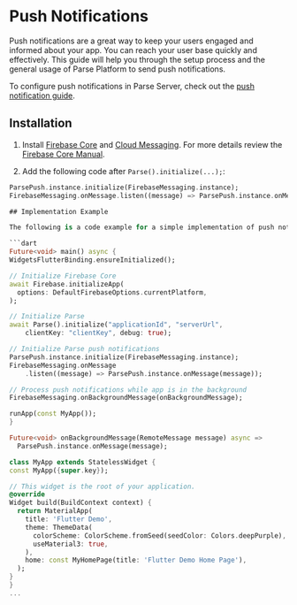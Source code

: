 # Push Notifications

Push notifications are a great way to keep your users engaged and informed about your app. You can reach your user base quickly and effectively. This guide will help you through the setup process and the general usage of Parse Platform to send push notifications.

To configure push notifications in Parse Server, check out the [push notification guide](https://docs.parseplatform.org/parse-server/guide/#push-notifications).

## Installation

1. Install [Firebase Core](https://firebase.flutter.dev/docs/overview) and [Cloud Messaging](https://firebase.flutter.dev/docs/messaging/overview). For more details review the [Firebase Core Manual](https://firebase.flutter.dev/docs/manual-installation/).

2. Add the following code after `Parse().initialize(...);`:

  ```dart
  ParsePush.instance.initialize(FirebaseMessaging.instance);
  FirebaseMessaging.onMessage.listen((message) => ParsePush.instance.onMessage(message));

## Implementation Example

The following is a code example for a simple implementation of push notifications:

```dart
Future<void> main() async {
  WidgetsFlutterBinding.ensureInitialized();
  
  // Initialize Firebase Core
  await Firebase.initializeApp(
    options: DefaultFirebaseOptions.currentPlatform,
  );

  // Initialize Parse
  await Parse().initialize("applicationId", "serverUrl",
      clientKey: "clientKey", debug: true);

  // Initialize Parse push notifications
  ParsePush.instance.initialize(FirebaseMessaging.instance);
  FirebaseMessaging.onMessage
      .listen((message) => ParsePush.instance.onMessage(message));
  
  // Process push notifications while app is in the background
  FirebaseMessaging.onBackgroundMessage(onBackgroundMessage);

  runApp(const MyApp());
}

Future<void> onBackgroundMessage(RemoteMessage message) async =>
    ParsePush.instance.onMessage(message);

class MyApp extends StatelessWidget {
  const MyApp({super.key});

  // This widget is the root of your application.
  @override
  Widget build(BuildContext context) {
    return MaterialApp(
      title: 'Flutter Demo',
      theme: ThemeData(
        colorScheme: ColorScheme.fromSeed(seedColor: Colors.deepPurple),
        useMaterial3: true,
      ),
      home: const MyHomePage(title: 'Flutter Demo Home Page'),
    );
  }
}
...
```

